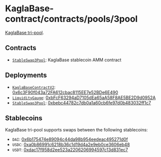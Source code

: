 # KaglaBase-contract/contracts/pools/3pool

[KaglaBase tri-pool](https://www.KaglaBase.fi/3pool).

## Contracts

* [`StableSwap3Pool`](StableSwap3Pool.vy): KaglaBase stablecoin AMM contract

## Deployments

* [`KaglaBaseContractV2`](../../tokens/KaglaTokenV2.vy): [0x6c3F90f043a72FA612cbac8115EE7e52BDe6E490](https://etherscan.io/address/0x6c3F90f043a72FA612cbac8115EE7e52BDe6E490)
* [`LiquidityGauge`](../../gauges/LiquidityGauge.vy): [0xbFcF63294aD7105dEa65aA58F8AE5BE2D9d0952A](https://etherscan.io/address/0xbfcf63294ad7105dea65aa58f8ae5be2d9d0952a)
* [`StableSwap3Pool`](StableSwap3Pool.vy): [0xbebc44782c7db0a1a60cb6fe97d0b483032ff1c7](https://etherscan.io/address/0xbebc44782c7db0a1a60cb6fe97d0b483032ff1c7)

## Stablecoins

KaglaBase tri-pool supports swaps between the following stablecoins:

* `DAI`: [0x6b175474e89094c44da98b954eedeac495271d0f](https://etherscan.io/token/0x6b175474e89094c44da98b954eedeac495271d0f)
* `USDC`: [0xa0b86991c6218b36c1d19d4a2e9eb0ce3606eb48](https://etherscan.io/token/0xa0b86991c6218b36c1d19d4a2e9eb0ce3606eb48)
* `USDT`: [0xdac17f958d2ee523a2206206994597c13d831ec7](https://etherscan.io/address/0xdac17f958d2ee523a2206206994597c13d831ec7)
